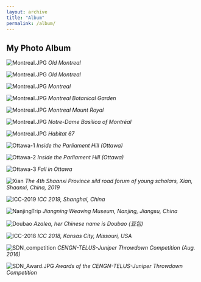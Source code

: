 ```yaml
---
layout: archive
title: "Album"
permalink: /album/
---
```


## My Photo Album



![Montreal.JPG](../photos/IMG_0216.JPG)
*Old Montreal*

![Montreal.JPG](../photos/IMG_0217.JPG)
*Old Montreal*

![Montreal.JPG](../photos/IMG_0218.JPG)
*Montreal*

![Montreal.JPG](../photos/IMG_0219.JPG)
*Montreal Botanical Garden*

![Montreal.JPG](../photos/IMG_0220.JPG)
*Montreal Mount Royal*

![Montreal.JPG](../photos/IMG_0221.JPG)
*Notre-Dame Basilica of Montréal*

![Montreal.JPG](../photos/IMG_0222.JPG)
*Habitat 67*


![Ottawa-1](../photos/IMG_0786.JPG)
*Inside the Parliament Hill (Ottawa)*

![Ottawa-2](../photos/IMG_0793.JPG)
*Inside the Parliament Hill (Ottawa)*

![Ottawa-3](../photos/IMGP4002.jpg)
*Fall in Ottawa*


![Xian](../photos/IMG_4309.jpg)
*The 4th Shaanxi Province sild road forum of young scholars, Xian, Shaanxi, China, 2019*

![ICC-2019](../photos/IMG_3486.jpg)
*ICC 2019, Shanghai, China*

![NanjingTrip](../photos/IMG_3553.jpg)
*Jiangning Weaving Museum, Nanjing, Jiangsu, China*

![Doubao](../photos/IMG_2507.jpg)
*Azalea, her Chinese name is Doubao (豆包)*

![ICC-2018](../photos/IMG_1897.jpg)
*ICC 2018, Kansas City, Missouri, USA*

![SDN_competition](../photos/IMG_0102.JPG)
*CENGN-TELUS-Juniper Throwdown Competition (Aug. 2016)*

![SDN_Award.JPG](../photos/IMG_0105.JPG)
*Awards of the CENGN-TELUS-Juniper Throwdown Competition*